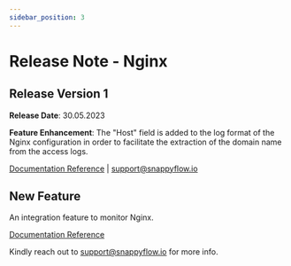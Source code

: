 ```yaml
---
sidebar_position: 3 
---
```

# Release Note - Nginx

## Release Version 1

**Release Date**: 30.05.2023

**Feature Enhancement**: The "Host" field is added to the log format of the Nginx configuration  in order to facilitate the extraction of the domain name from the access logs.

[Documentation Reference](/docs/selfhosted-turbo/Integrations/nginx/nginx_instance#optional-fields-supported) | [support@snappyflow.io](mailto:support@snappyflow.io)

## New Feature

An integration feature to monitor Nginx.

[Documentation Reference](/docs/selfhosted-turbo/Integrations/nginx/overview)

Kindly reach out to [support@snappyflow.io](mailto:support@snappyflow.io) for more info.

